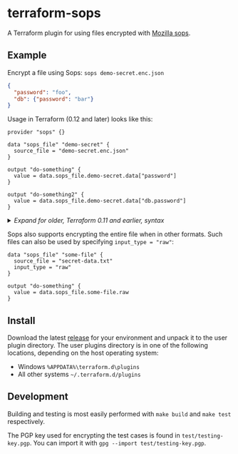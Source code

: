 # terraform-sops

A Terraform plugin for using files encrypted with [Mozilla sops](https://github.com/mozilla/sops).

## Example

Encrypt a file using Sops: `sops demo-secret.enc.json`

```json
{
  "password": "foo",
  "db": {"password": "bar"}
}
```

Usage in Terraform (0.12 and later) looks like this:

```hcl
provider "sops" {}

data "sops_file" "demo-secret" {
  source_file = "demo-secret.enc.json"
}

output "do-something" {
  value = data.sops_file.demo-secret.data["password"]
}

output "do-something2" {
  value = data.sops_file.demo-secret.data["db.password"]
}
```

<details><summary><i>Expand for older, Terraform 0.11 and earlier, syntax</i></summary>

```hcl
provider "sops" {}

data "sops_file" "demo-secret" {
  source_file = "demo-secret.enc.json"
}

output "do-something" {
  value = "${data.sops_file.demo-secret.data.password}"
}

output "do-something2" {
  value = "${data.sops_file.demo-secret.data.db.password}"
}
```
</details>

Sops also supports encrypting the entire file when in other formats. Such files can also be used by specifying `input_type = "raw"`:

```hcl
data "sops_file" "some-file" {
  source_file = "secret-data.txt"
  input_type = "raw"
}

output "do-something" {
  value = data.sops_file.some-file.raw
}
```

## Install

Download the latest [release](https://github.com/carlpett/terraform-provider-sops/releases) for your environment and unpack it to the user plugin directory. The user plugins directory is in one of the following locations, depending on the host operating system:
* Windows `%APPDATA%\terraform.d\plugins`
* All other systems `~/.terraform.d/plugins`

## Development
Building and testing is most easily performed with `make build` and `make test` respectively.

The PGP key used for encrypting the test cases is found in `test/testing-key.pgp`. You can import it with `gpg --import test/testing-key.pgp`.

